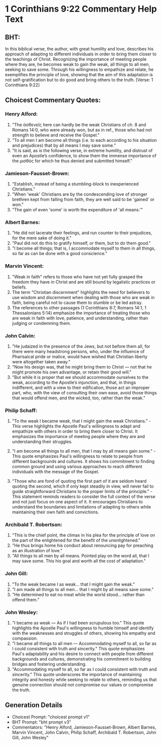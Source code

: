 # 1 Corinthians 9:22 Commentary Help Text

## BHT:
In this biblical verse, the author, with great humility and love, describes his approach of adapting to different individuals in order to bring them closer to the teachings of Christ. Recognizing the importance of meeting people where they are, he becomes weak to gain the weak, all things to all men, seeking to save some. Through his willingness to empathize and relate, he exemplifies the principle of love, showing that the aim of this adaptation is not self-gratification but to do good and bring others to the truth.
[Verse: 1 Corinthians 9:22]

## Choicest Commentary Quotes:
### Henry Alford:
1. "The ἀσθενεῖς here can hardly be the weak Christians of ch. 8 and Romans 14:0, who were already won, but as in ref., those who had not strength to believe and receive the Gospel."
2. "To all men I am become all things (i.e. to each according to his situation and prejudices) that by all means I may save some."
3. "It is said, as is the following verse, in extreme humility, and distrust of even an Apostle’s confidence, to show them the immense importance of the μισθός for which he thus denied and submitted himself."

### Jamieson-Fausset-Brown:
1. "Establish, instead of being a stumbling-block to inexperienced Christians."
2. "When 'weak' Christians are by the condescending love of stronger brethren kept from falling from faith, they are well said to be 'gained' or won."
3. "The gain of even 'some' is worth the expenditure of 'all means.'"

### Albert Barnes:
1. "He did not lacerate their feelings, and run counter to their prejudices, for the mere sake of doing it."
2. "Paul did not do this to gratify himself, or them, but to do them good."
3. "I become all things; that is, I accommodate myself to them in all things, so far as can be done with a good conscience."

### Marvin Vincent:
1. "Weak in faith" refers to those who have not yet fully grasped the freedom they have in Christ and are still bound by legalistic practices or beliefs.
2. The term "Christian discernment" highlights the need for believers to use wisdom and discernment when dealing with those who are weak in faith, being careful not to cause them to stumble or be led astray.
3. The references to other passages (1 Corinthians 8:7, Romans 14:1, 1 Thessalonians 5:14) emphasize the importance of treating those who are weak in faith with love, patience, and understanding, rather than judging or condemning them.

### John Calvin:
1. "He judaized in the presence of the Jews, but not before them all, for there were many headstrong persons, who, under the influence of Pharisaical pride or malice, would have wished that Christian liberty were altogether taken away."
2. "Now his design was, that he might bring them to Christ — not that he might promote his own advantage, or retain their good will."
3. "But while it is proper that we should accommodate ourselves to the weak, according to the Apostle’s injunction, and that, in things indifferent, and with a view to their edification, those act an improper part, who, with the view of consulting their own ease, avoid those things that would offend men, and the wicked, too, rather than the weak."

### Philip Schaff:
1. "To the weak I became weak, that I might gain the weak Christians." - This verse highlights the Apostle Paul's willingness to adapt and empathize with others in order to bring them closer to Christ. It emphasizes the importance of meeting people where they are and understanding their struggles.

2. "I am become all things to all men, that I may by all means gain some." - This quote emphasizes Paul's willingness to relate to people from different backgrounds and cultures. It shows his commitment to finding common ground and using various approaches to reach different individuals with the message of the Gospel.

3. "Those who are fond of quoting the first part of it are seldom heard quoting the second, which if only kept steadily in view, will never fail to guide straightforward Christians to the proper limits of the principle." - This statement reminds readers to consider the full context of the verse and not just focus on one aspect of it. It encourages Christians to understand the boundaries and limitations of adapting to others while maintaining their own faith and convictions.

### Archibald T. Robertson:
1. "This is the chief point, the climax in his plea for the principle of love on the part of the enlightened for the benefit of the unenlightened."
2. "He thus brings home his conduct about renouncing pay for preaching as an illustration of love."
3. "All things to all men by all means. Pointed play on the word all, that I may save some. This his goal and worth all the cost of adaptation."

### John Gill:
1. "To the weak became I as weak... that I might gain the weak." 
2. "I am made all things to all men... that I might by all means save some." 
3. "He determined to eat no meat while the world stood... rather than offend them."

### John Wesley:
1. "I became as weak — As if I had been scrupulous too." This quote highlights the Apostle Paul's willingness to humble himself and identify with the weaknesses and struggles of others, showing his empathy and compassion.
2. "I became all things to all men — Accommodating myself to all, so far as I could consistent with truth and sincerity." This quote emphasizes Paul's adaptability and his desire to connect with people from different backgrounds and cultures, demonstrating his commitment to building bridges and fostering understanding.
3. "Accommodating myself to all, so far as I could consistent with truth and sincerity." This quote underscores the importance of maintaining integrity and honesty while seeking to relate to others, reminding us that genuine connection should not compromise our values or compromise the truth.


## Generation Details
- Choicest Prompt: "choicest prompt v1"
- BHT Prompt: "bht prompt v3"
- Commentators: "Henry Alford, Jamieson-Fausset-Brown, Albert Barnes, Marvin Vincent, John Calvin, Philip Schaff, Archibald T. Robertson, John Gill, John Wesley"
